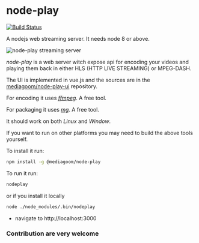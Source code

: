 # node-play

[![Build Status](https://travis-ci.org/mediagoom/node-play.svg?branch=master)](https://travis-ci.org/mediagoom/node-play)

A nodejs web streaming server. It needs node 8 or above.

![node-play streaming server](http://mediagoom.com/assets/bigbunny.gif)

*node-play* is a web server witch expose api for encoding your videos and playing them back in either HLS (HTTP LIVE STREAMING) or MPEG-DASH.

The UI is implemented in vue.js and the sources are in the [mediagoom/node-play-ui](https://github.com/mediagoom/node-play-ui) repository.

For encoding it uses [*ffmpeg*](https://ffmpeg.org/download.html). A free tool.

For packaging it uses [*mg*](https://github.com/mediagoom/mg). A free tool.

It should work on both *Linux* and *Window*.

If you want to run on other platforms you may need to build the above tools yourself.

To install it run:
```bash
npm install -g @mediagoom/node-play
```
To run it run:
```bash
nodeplay
```
or if you install it locally
```bash
node ./node_modules/.bin/nodeplay
```

- navigate to http://localhost:3000

### Contribution are very welcome








